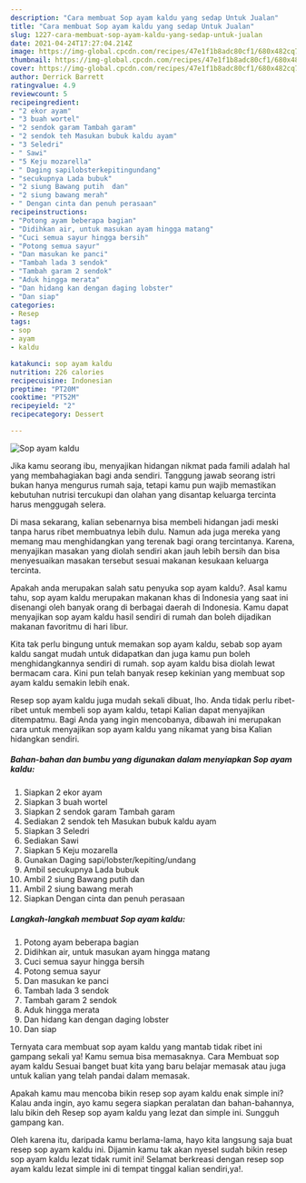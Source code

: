 ```yaml
---
description: "Cara membuat Sop ayam kaldu yang sedap Untuk Jualan"
title: "Cara membuat Sop ayam kaldu yang sedap Untuk Jualan"
slug: 1227-cara-membuat-sop-ayam-kaldu-yang-sedap-untuk-jualan
date: 2021-04-24T17:27:04.214Z
image: https://img-global.cpcdn.com/recipes/47e1f1b8adc80cf1/680x482cq70/sop-ayam-kaldu-foto-resep-utama.jpg
thumbnail: https://img-global.cpcdn.com/recipes/47e1f1b8adc80cf1/680x482cq70/sop-ayam-kaldu-foto-resep-utama.jpg
cover: https://img-global.cpcdn.com/recipes/47e1f1b8adc80cf1/680x482cq70/sop-ayam-kaldu-foto-resep-utama.jpg
author: Derrick Barrett
ratingvalue: 4.9
reviewcount: 5
recipeingredient:
- "2 ekor ayam"
- "3 buah wortel"
- "2 sendok garam Tambah garam"
- "2 sendok teh Masukan bubuk kaldu ayam"
- "3 Seledri"
- " Sawi"
- "5 Keju mozarella"
- " Daging sapilobsterkepitingundang"
- "secukupnya Lada bubuk"
- "2 siung Bawang putih  dan"
- "2 siung bawang merah"
- " Dengan cinta dan penuh perasaan"
recipeinstructions:
- "Potong ayam beberapa bagian"
- "Didihkan air, untuk masukan ayam hingga matang"
- "Cuci semua sayur hingga bersih"
- "Potong semua sayur"
- "Dan masukan ke panci"
- "Tambah lada 3 sendok"
- "Tambah garam 2 sendok"
- "Aduk hingga merata"
- "Dan hidang kan dengan daging lobster"
- "Dan siap"
categories:
- Resep
tags:
- sop
- ayam
- kaldu

katakunci: sop ayam kaldu 
nutrition: 226 calories
recipecuisine: Indonesian
preptime: "PT20M"
cooktime: "PT52M"
recipeyield: "2"
recipecategory: Dessert

---
```



![Sop ayam kaldu](https://img-global.cpcdn.com/recipes/47e1f1b8adc80cf1/680x482cq70/sop-ayam-kaldu-foto-resep-utama.jpg)

Jika kamu seorang ibu, menyajikan hidangan nikmat pada famili adalah hal yang membahagiakan bagi anda sendiri. Tanggung jawab seorang istri bukan hanya mengurus rumah saja, tetapi kamu pun wajib memastikan kebutuhan nutrisi tercukupi dan olahan yang disantap keluarga tercinta harus menggugah selera.

Di masa  sekarang, kalian sebenarnya bisa membeli hidangan jadi meski tanpa harus ribet membuatnya lebih dulu. Namun ada juga mereka yang memang mau menghidangkan yang terenak bagi orang tercintanya. Karena, menyajikan masakan yang diolah sendiri akan jauh lebih bersih dan bisa menyesuaikan masakan tersebut sesuai makanan kesukaan keluarga tercinta. 



Apakah anda merupakan salah satu penyuka sop ayam kaldu?. Asal kamu tahu, sop ayam kaldu merupakan makanan khas di Indonesia yang saat ini disenangi oleh banyak orang di berbagai daerah di Indonesia. Kamu dapat menyajikan sop ayam kaldu hasil sendiri di rumah dan boleh dijadikan makanan favoritmu di hari libur.

Kita tak perlu bingung untuk memakan sop ayam kaldu, sebab sop ayam kaldu sangat mudah untuk didapatkan dan juga kamu pun boleh menghidangkannya sendiri di rumah. sop ayam kaldu bisa diolah lewat bermacam cara. Kini pun telah banyak resep kekinian yang membuat sop ayam kaldu semakin lebih enak.

Resep sop ayam kaldu juga mudah sekali dibuat, lho. Anda tidak perlu ribet-ribet untuk membeli sop ayam kaldu, tetapi Kalian dapat menyajikan ditempatmu. Bagi Anda yang ingin mencobanya, dibawah ini merupakan cara untuk menyajikan sop ayam kaldu yang nikamat yang bisa Kalian hidangkan sendiri.

<!--inarticleads1-->

##### Bahan-bahan dan bumbu yang digunakan dalam menyiapkan Sop ayam kaldu:

1. Siapkan 2 ekor ayam
1. Siapkan 3 buah wortel
1. Siapkan 2 sendok garam Tambah garam
1. Sediakan 2 sendok teh Masukan bubuk kaldu ayam
1. Siapkan 3 Seledri
1. Sediakan  Sawi
1. Siapkan 5 Keju mozarella
1. Gunakan  Daging sapi/lobster/kepiting/undang
1. Ambil secukupnya Lada bubuk
1. Ambil 2 siung Bawang putih  dan
1. Ambil 2 siung bawang merah
1. Siapkan  Dengan cinta dan penuh perasaan




<!--inarticleads2-->

##### Langkah-langkah membuat Sop ayam kaldu:

1. Potong ayam beberapa bagian
1. Didihkan air, untuk masukan ayam hingga matang
1. Cuci semua sayur hingga bersih
1. Potong semua sayur
1. Dan masukan ke panci
1. Tambah lada 3 sendok
1. Tambah garam 2 sendok
1. Aduk hingga merata
1. Dan hidang kan dengan daging lobster
1. Dan siap




Ternyata cara membuat sop ayam kaldu yang mantab tidak ribet ini gampang sekali ya! Kamu semua bisa memasaknya. Cara Membuat sop ayam kaldu Sesuai banget buat kita yang baru belajar memasak atau juga untuk kalian yang telah pandai dalam memasak.

Apakah kamu mau mencoba bikin resep sop ayam kaldu enak simple ini? Kalau anda ingin, ayo kamu segera siapkan peralatan dan bahan-bahannya, lalu bikin deh Resep sop ayam kaldu yang lezat dan simple ini. Sungguh gampang kan. 

Oleh karena itu, daripada kamu berlama-lama, hayo kita langsung saja buat resep sop ayam kaldu ini. Dijamin kamu tak akan nyesel sudah bikin resep sop ayam kaldu lezat tidak rumit ini! Selamat berkreasi dengan resep sop ayam kaldu lezat simple ini di tempat tinggal kalian sendiri,ya!.

